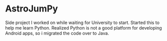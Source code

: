 # AstroJumPy
Side project I worked on while waiting for University to start.  Started this to help me learn Python.  Realized Python is not a good platform for developing Android apps, so i migrated the code over to Java.
